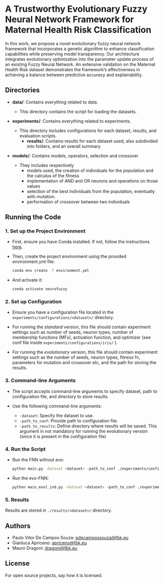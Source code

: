 # A Trustworthy Evolutionary Fuzzy Neural Network Framework for Maternal Health Risk Classification
In this work, we propose a novel evolutionary fuzzy neural network framework that incorporates a genetic algorithm to enhance classification capabilities while preserving
model transparency. Our architecture integrates evolutionary optimization into
the parameter update process of an existing Fuzzy Neural Network. An extensive
validation on the Maternal Health Risk dataset demonstrates the framework’s effectiveness in achieving a balance between predictive accuracy and explainability.

## Directories

- **data/**: Contains everything related to data.
  - This directory contains the script for loading the datasets. 

- **experiments/**: Contains everything related to experiments.
  - This directory includes configurations for each dataset, results, and evaluation scripts.
    - **results/**: Contains results for each dataset used, also subdivided into folders, and an overall summary
    

- **models/**: Contains models, operators, selection and crossover
  - They includes respectively
    - models used, the creation of individuals for the population and the calculus of the fitness
    - implementation of AND and OR neurons and operations on those values
    - selection of the best individuals from the population, eventually with mutation.
    - performation of crossover between two individuals

## Running the Code

### 1. Set up the Project Environment

- First, ensure you have Conda installed. If not, follow the instructions [here](https://docs.conda.io/projects/conda/en/latest/user-guide/install/index.html).
- Then, create the project environment using the provided environment.yml file:
  ```bash
  conda env create -f environment.yml
  ```

- And activate it:

  ```bash
  conda activate neurofuzzy
  ```

### 2. Set up Configuration

- Ensure you have a configuration file located in the `experiments/configurations/<dataset>/` directory.

- For running the _standard_ version, this file should contain experiment settings such as number of seeds, neuron types, number of membership functions (MFs), activation function, and optimizer (see conf file inside `experiments/configurations/iris/` ).

- For running the _evolutionary_ version, this file should contain experiment settings such as the number of seeds, neuron types, fitness fn, parameters for mutation and crossover etc, and the path for storing the results.

### 3. Command-line Arguments

- The script accepts command-line arguments to specify dataset, path to configuration file, and directory to store results.

- Use the following command-line arguments:
  - `-dataset`: Specify the dataset to use.
  - `-path_to_conf`: Provide path to configuration file.
  - `-path_to_results`: Define directory where results will be saved. This argument in not mandatory for running the evolutionary version (since it is present in the configuration file)

### 4. Run the Script

- Run the FNN without evo:
  ```bash
  python main.py -dataset <dataset> -path_to_conf ./experiments/configurations/<dataset>/<name_of_conf>.json -path_to_results ./experiments/results/<dataset>/
  ```
- Run the evo-FNN:
  ```bash
  python main_evol_ind.py -dataset <dataset> -path_to_conf ./experiments/configurations/<dataset>/<name_of_conf>.json -path_to_results ./experiments/results/<dataset>/
  ```

### 5. Results 

Results are stored in `./results/<dataset>/` directory.

## Authors
- Paulo Vitor De Campos Souza: pdecampossouza@fbk.eu
- Gianluca Apriceno: apriceno@fbk.eu
- Mauro Dragoni: dragoni@fbk.eu
## License
For open source projects, say how it is licensed.
